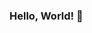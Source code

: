### Hello, World! 👋

<!--
**AlexeyYevst/AlexeyYevst** is a ✨ _special_ ✨ repository because its `README.md` (this file) appears on your GitHub profile.

Here are some ideas to get you started:

- 🔭 I’m currently working on QA
- 🌱 I’m currently learning JavaScript, Python and SQL
-->

